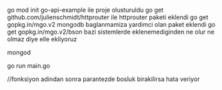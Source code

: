 go mod init go-api-example ile proje olusturuldu
go get github.com/julienschmidt/httprouter ile httprouter paketi eklendi
go get gopkg.in/mgo.v2 mongodb baglanmamiza yardimci olan paket eklendi
go get gopkg.in/mgo.v2/bson bazi sistemlerde eklenemediginden ne olur ne olmaz diye elle ekliyoruz

mongod

go run main.go

//fonksiyon adindan sonra parantezde bosluk birakilirsa hata veriyor
